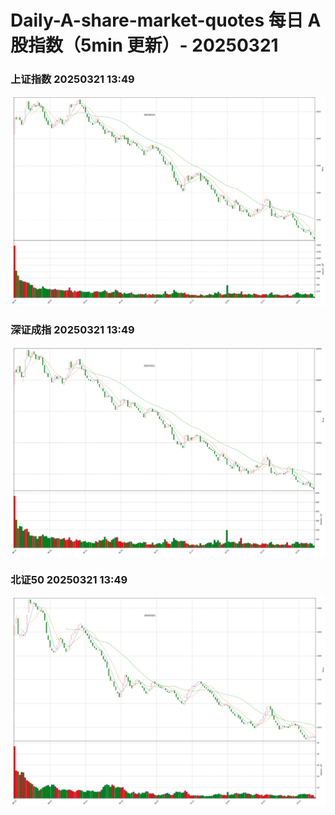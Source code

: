 
# Daily-A-share-market-quotes 每日 A 股指数（5min 更新）- 20250321

### 上证指数 20250321 13:49
![](./fig/2025/3/20250321-sh000001.png)

### 深证成指 20250321 13:49
![](./fig/2025/3/20250321-sz399001.png)

### 北证50 20250321 13:49
![](./fig/2025/3/20250321-bj899050.png)
